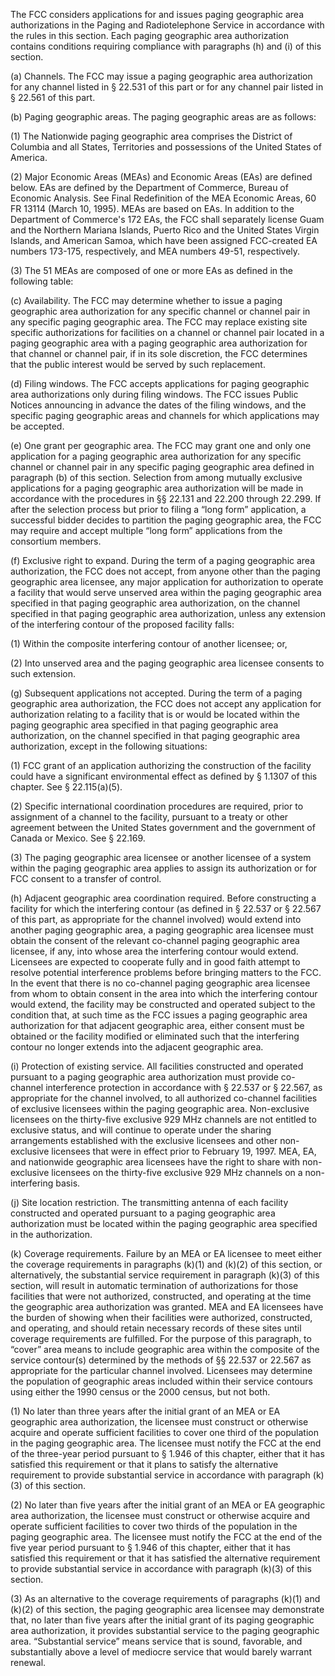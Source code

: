 The FCC considers applications for and issues paging geographic area authorizations in the Paging and Radiotelephone Service in accordance with the rules in this section. Each paging geographic area authorization contains conditions requiring compliance with paragraphs (h) and (i) of this section.

(a) Channels. The FCC may issue a paging geographic area authorization for any channel listed in § 22.531 of this part or for any channel pair listed in § 22.561 of this part.

(b) Paging geographic areas. The paging geographic areas are as follows:

(1) The Nationwide paging geographic area comprises the District of Columbia and all States, Territories and possessions of the United States of America.

(2) Major Economic Areas (MEAs) and Economic Areas (EAs) are defined below. EAs are defined by the Department of Commerce, Bureau of Economic Analysis. See Final Redefinition of the MEA Economic Areas, 60 FR 13114 (March 10, 1995). MEAs are based on EAs. In addition to the Department of Commerce's 172 EAs, the FCC shall separately license Guam and the Northern Mariana Islands, Puerto Rico and the United States Virgin Islands, and American Samoa, which have been assigned FCC-created EA numbers 173-175, respectively, and MEA numbers 49-51, respectively.

(3) The 51 MEAs are composed of one or more EAs as defined in the following table:

(c) Availability. The FCC may determine whether to issue a paging geographic area authorization for any specific channel or channel pair in any specific paging geographic area. The FCC may replace existing site specific authorizations for facilities on a channel or channel pair located in a paging geographic area with a paging geographic area authorization for that channel or channel pair, if in its sole discretion, the FCC determines that the public interest would be served by such replacement.

(d) Filing windows. The FCC accepts applications for paging geographic area authorizations only during filing windows. The FCC issues Public Notices announcing in advance the dates of the filing windows, and the specific paging geographic areas and channels for which applications may be accepted.

(e) One grant per geographic area. The FCC may grant one and only one application for a paging geographic area authorization for any specific channel or channel pair in any specific paging geographic area defined in paragraph (b) of this section. Selection from among mutually exclusive applications for a paging geographic area authorization will be made in accordance with the procedures in §§ 22.131 and 22.200 through 22.299. If after the selection process but prior to filing a “long form” application, a successful bidder decides to partition the paging geographic area, the FCC may require and accept multiple “long form” applications from the consortium members.

(f) Exclusive right to expand. During the term of a paging geographic area authorization, the FCC does not accept, from anyone other than the paging geographic area licensee, any major application for authorization to operate a facility that would serve unserved area within the paging geographic area specified in that paging geographic area authorization, on the channel specified in that paging geographic area authorization, unless any extension of the interfering contour of the proposed facility falls:

(1) Within the composite interfering contour of another licensee; or,

(2) Into unserved area and the paging geographic area licensee consents to such extension.

(g) Subsequent applications not accepted. During the term of a paging geographic area authorization, the FCC does not accept any application for authorization relating to a facility that is or would be located within the paging geographic area specified in that paging geographic area authorization, on the channel specified in that paging geographic area authorization, except in the following situations:

(1) FCC grant of an application authorizing the construction of the facility could have a significant environmental effect as defined by § 1.1307 of this chapter. See § 22.115(a)(5).

(2) Specific international coordination procedures are required, prior to assignment of a channel to the facility, pursuant to a treaty or other agreement between the United States government and the government of Canada or Mexico. See § 22.169.

(3) The paging geographic area licensee or another licensee of a system within the paging geographic area applies to assign its authorization or for FCC consent to a transfer of control.

(h) Adjacent geographic area coordination required. Before constructing a facility for which the interfering contour (as defined in § 22.537 or § 22.567 of this part, as appropriate for the channel involved) would extend into another paging geographic area, a paging geographic area licensee must obtain the consent of the relevant co-channel paging geographic area licensee, if any, into whose area the interfering contour would extend. Licensees are expected to cooperate fully and in good faith attempt to resolve potential interference problems before bringing matters to the FCC. In the event that there is no co-channel paging geographic area licensee from whom to obtain consent in the area into which the interfering contour would extend, the facility may be constructed and operated subject to the condition that, at such time as the FCC issues a paging geographic area authorization for that adjacent geographic area, either consent must be obtained or the facility modified or eliminated such that the interfering contour no longer extends into the adjacent geographic area.

(i) Protection of existing service. All facilities constructed and operated pursuant to a paging geographic area authorization must provide co-channel interference protection in accordance with § 22.537 or § 22.567, as appropriate for the channel involved, to all authorized co-channel facilities of exclusive licensees within the paging geographic area. Non-exclusive licensees on the thirty-five exclusive 929 MHz channels are not entitled to exclusive status, and will continue to operate under the sharing arrangements established with the exclusive licensees and other non-exclusive licensees that were in effect prior to February 19, 1997. MEA, EA, and nationwide geographic area licensees have the right to share with non-exclusive licensees on the thirty-five exclusive 929 MHz channels on a non-interfering basis.

(j) Site location restriction. The transmitting antenna of each facility constructed and operated pursuant to a paging geographic area authorization must be located within the paging geographic area specified in the authorization.

(k) Coverage requirements. Failure by an MEA or EA licensee to meet either the coverage requirements in paragraphs (k)(1) and (k)(2) of this section, or alternatively, the substantial service requirement in paragraph (k)(3) of this section, will result in automatic termination of authorizations for those facilities that were not authorized, constructed, and operating at the time the geographic area authorization was granted. MEA and EA licensees have the burden of showing when their facilities were authorized, constructed, and operating, and should retain necessary records of these sites until coverage requirements are fulfilled. For the purpose of this paragraph, to “cover” area means to include geographic area within the composite of the service contour(s) determined by the methods of §§ 22.537 or 22.567 as appropriate for the particular channel involved. Licensees may determine the population of geographic areas included within their service contours using either the 1990 census or the 2000 census, but not both.

(1) No later than three years after the initial grant of an MEA or EA geographic area authorization, the licensee must construct or otherwise acquire and operate sufficient facilities to cover one third of the population in the paging geographic area. The licensee must notify the FCC at the end of the three-year period pursuant to § 1.946 of this chapter, either that it has satisfied this requirement or that it plans to satisfy the alternative requirement to provide substantial service in accordance with paragraph (k)(3) of this section.

(2) No later than five years after the initial grant of an MEA or EA geographic area authorization, the licensee must construct or otherwise acquire and operate sufficient facilities to cover two thirds of the population in the paging geographic area. The licensee must notify the FCC at the end of the five year period pursuant to § 1.946 of this chapter, either that it has satisfied this requirement or that it has satisfied the alternative requirement to provide substantial service in accordance with paragraph (k)(3) of this section.

(3) As an alternative to the coverage requirements of paragraphs (k)(1) and (k)(2) of this section, the paging geographic area licensee may demonstrate that, no later than five years after the initial grant of its paging geographic area authorization, it provides substantial service to the paging geographic area. “Substantial service” means service that is sound, favorable, and substantially above a level of mediocre service that would barely warrant renewal.

